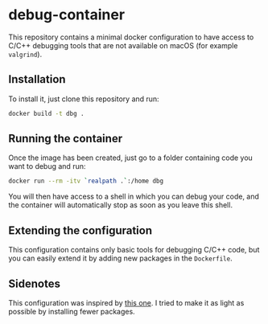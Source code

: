 # debug-container

This repository contains a minimal docker configuration to have access to C/C++ debugging tools that are not available on macOS (for example `valgrind`).

## Installation

To install it, just clone this repository and run:
```sh
docker build -t dbg .
```

## Running the container

Once the image has been created, just go to a folder containing code you want to debug and run:
```sh
docker run --rm -itv `realpath .`:/home dbg
```
You will then have access to a shell in which you can debug your code, and the container will automatically stop as soon as you leave this shell.

## Extending the configuration

This configuration contains only basic tools for debugging C/C++ code, but you can easily extend it by adding new packages in the `Dockerfile`.

## Sidenotes

This configuration was inspired by [this one](https://github.com/Le-Technologue/debug-tools).
I tried to make it as light as possible by installing fewer packages.
